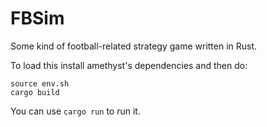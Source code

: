 # FBSim

Some kind of football-related strategy game written in Rust.

To load this install amethyst's dependencies and then do:

```
source env.sh
cargo build
```

You can use `cargo run` to run it.
